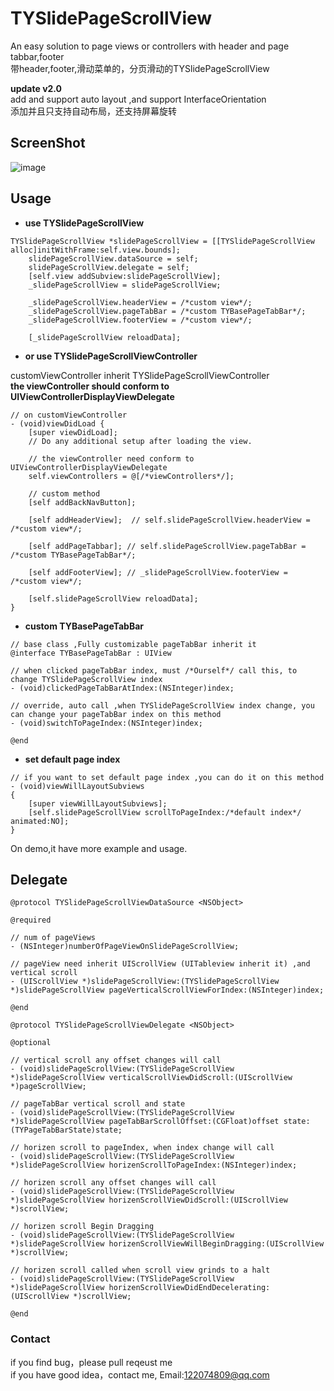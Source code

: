 # TYSlidePageScrollView
An easy solution to page views or controllers with header and page tabbar,footer<br>
带header,footer,滑动菜单的，分页滑动的TYSlidePageScrollView

**update v2.0**<br>
add and support auto layout ,and support InterfaceOrientation<br>
添加并且只支持自动布局，还支持屏幕旋转

## ScreenShot

![image](https://github.com/12207480/TYSlidePageScrollView/blob/master/screenshot/slidePageViewDemo.gif)

## Usage

* **use TYSlidePageScrollView**
```objc
TYSlidePageScrollView *slidePageScrollView = [[TYSlidePageScrollView alloc]initWithFrame:self.view.bounds];
    slidePageScrollView.dataSource = self;
    slidePageScrollView.delegate = self;
    [self.view addSubview:slidePageScrollView];
    _slidePageScrollView = slidePageScrollView;
    
    _slidePageScrollView.headerView = /*custom view*/;
    _slidePageScrollView.pageTabBar = /*custom TYBasePageTabBar*/;
    _slidePageScrollView.footerView = /*custom view*/;
    
    [_slidePageScrollView reloadData];
```
* **or use TYSlidePageScrollViewController**

customViewController inherit TYSlidePageScrollViewController<br>
**the viewController should conform to UIViewControllerDisplayViewDelegate**

```objc
// on customViewController
- (void)viewDidLoad {
    [super viewDidLoad];
    // Do any additional setup after loading the view.
    
    // the viewController need conform to UIViewControllerDisplayViewDelegate
    self.viewControllers = @[/*viewControllers*/];
    
    // custom method
    [self addBackNavButton];
    
    [self addHeaderView];  // self.slidePageScrollView.headerView = /*custom view*/;
    
    [self addPageTabbar]; // self.slidePageScrollView.pageTabBar = /*custom TYBasePageTabBar*/;
    
    [self addFooterView]; // _slidePageScrollView.footerView = /*custom view*/;
    
    [self.slidePageScrollView reloadData];
}
```
* **custom TYBasePageTabBar**
```objc
// base class ,Fully customizable pageTabBar inherit it
@interface TYBasePageTabBar : UIView

// when clicked pageTabBar index, must /*Ourself*/ call this, to change TYSlidePageScrollView index
- (void)clickedPageTabBarAtIndex:(NSInteger)index;

// override, auto call ,when TYSlidePageScrollView index change, you can change your pageTabBar index on this method
- (void)switchToPageIndex:(NSInteger)index;

@end
```
* **set default page index**
```objc
// if you want to set default page index ,you can do it on this method
- (void)viewWillLayoutSubviews
{
    [super viewWillLayoutSubviews];
    [self.slidePageScrollView scrollToPageIndex:/*default index*/ animated:NO];
}

```
On demo,it have more example and usage.

## Delegate

```objc
@protocol TYSlidePageScrollViewDataSource <NSObject>

@required

// num of pageViews
- (NSInteger)numberOfPageViewOnSlidePageScrollView;

// pageView need inherit UIScrollView (UITableview inherit it) ,and vertical scroll
- (UIScrollView *)slidePageScrollView:(TYSlidePageScrollView *)slidePageScrollView pageVerticalScrollViewForIndex:(NSInteger)index;

@end

@protocol TYSlidePageScrollViewDelegate <NSObject>

@optional

// vertical scroll any offset changes will call
- (void)slidePageScrollView:(TYSlidePageScrollView *)slidePageScrollView verticalScrollViewDidScroll:(UIScrollView *)pageScrollView;

// pageTabBar vertical scroll and state
- (void)slidePageScrollView:(TYSlidePageScrollView *)slidePageScrollView pageTabBarScrollOffset:(CGFloat)offset state:(TYPageTabBarState)state;

// horizen scroll to pageIndex, when index change will call
- (void)slidePageScrollView:(TYSlidePageScrollView *)slidePageScrollView horizenScrollToPageIndex:(NSInteger)index;

// horizen scroll any offset changes will call
- (void)slidePageScrollView:(TYSlidePageScrollView *)slidePageScrollView horizenScrollViewDidScroll:(UIScrollView *)scrollView;

// horizen scroll Begin Dragging
- (void)slidePageScrollView:(TYSlidePageScrollView *)slidePageScrollView horizenScrollViewWillBeginDragging:(UIScrollView *)scrollView;

// horizen scroll called when scroll view grinds to a halt
- (void)slidePageScrollView:(TYSlidePageScrollView *)slidePageScrollView horizenScrollViewDidEndDecelerating:(UIScrollView *)scrollView;

@end
```

### Contact
if you find bug，please pull reqeust me <br>
if you have good idea，contact me, Email:122074809@qq.com
